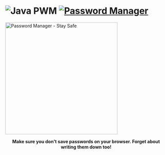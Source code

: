 # ![Java](https://img.shields.io/badge/java-%23ED8B00.svg?style=for-the-badge&logo=openjdk&logoColor=white) PWM [![Password Manager](https://awesome.re/badge.svg)](https://github.com/carlosperales95/javapwm/)

<a href="https://github.com/carlosperales95/javapwm/">
  <img height=350 alt="Password Manager - Stay Safe" src="https://capsule-render.vercel.app/api?type=waving&color=a2c7c1&height=300&section=header&text=Password%-Manager&fontSize=70&fontColor=ffffff&animation=fadeIn&fontAlignY=38&desc=Stay%20Safe%20Out%20There!&descAlignY=60&descAlign=50" align="center"></img>
</a>

<p align="center">
  <b>Make sure you don't save passwords on your browser. Forget about writing them down too!</b>
</p>
